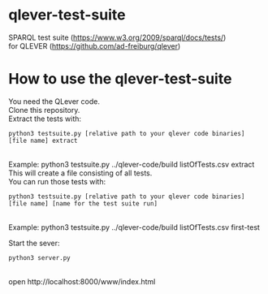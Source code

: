 # qlever-test-suite
SPARQL test suite (https://www.w3.org/2009/sparql/docs/tests/)<br>
for QLEVER (https://github.com/ad-freiburg/qlever) <br>
# How to use the qlever-test-suite
You need the QLever code.<br>
Clone this repository.<br>
Extract the tests with:<br>
```
python3 testsuite.py [relative path to your qlever code binaries] [file name] extract
```
<br>
Example: python3 testsuite.py ../qlever-code/build listOfTests.csv extract<br>
This will create a file consisting of all tests.<br>
You can run those tests with:<br>

```
python3 testsuite.py [relative path to your qlever code binaries] [file name] [name for the test suite run]
```

<br>
Example: python3 testsuite.py ../qlever-code/build listOfTests.csv first-test<br>

Start the sever:<br>
```
python3 server.py
```
<br>
open http://localhost:8000/www/index.html

